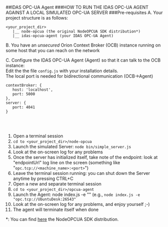 ##IDAS OPC-UA Agent
###HOW TO RUN THE IDAS OPC-UA AGENT AGAINST A LOCAL SIMULATED OPC-UA SERVER
###Pre-requisites
A. Your project structure is as follows: <br/>
```
<your_project_dir>
   |__ node-opcua (the original NodeOPCUA SDK distribution*)
   |__ idas-opcua-agent (your IDAS OPC-UA Agent)
```

B. You have an _unsecured_ Orion Context Broker (OCB) instance running on some host that you can reach on the network<br/>

C. Configure the IDAS OPC-UA Agent (Agent) so that it can talk to the OCB instance:<br/>
Edit the the file ```config.js``` with your installation details.<br/>
The local port is needed for bidirectional communication (OCB->Agent)<br/>
 ```
contextBroker: {
    host: 'localhost', 
    port: 5000
},
server: {
    port: 4041
}
```
<br/>
<br/>

1. Open a terminal session
2. ```cd to <your_project_dir>/node-opcua```
3. Launch the simulated Server: ```node bin/simple_server.js```
4. Look at the on-screen log for any problems 
5. Once the server has initialized itself, take note of the endpoint: look at "endpointUrl" log line on the screen (something like "```opc.tcp://<machine_name>:<port>```")
6. Leave the terminal session running: you can shut down the Server anytime by pressing CTRL+C
7. Open a new and separate terminal session
8. ```cd to <your_project_dir>/opcua-agent```
9. Launch the Agent: node index.js -e "<endpointUrl>" (e.g., ```node index.js -e "opc.tcp://UbuntuDesk:26543"```
10. Look at the on-screen log for any problems, and enjoy yourself ;-)
11. The agent will terminate itself when done

*: You can find [here](http://node-opcua.github.io/) the NodeOPCUA SDK distribution.